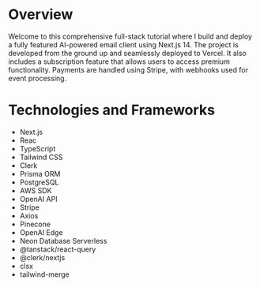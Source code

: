 # Overview

Welcome to this comprehensive full-stack tutorial where I build and deploy a fully featured AI-powered email client using Next.js 14. The project is developed from the ground up and seamlessly deployed to Vercel. It also includes a subscription feature that allows users to access premium functionality. Payments are handled using Stripe, with webhooks used for event processing.

# Technologies and Frameworks

- Next.js
- Reac
- TypeScript
- Tailwind CSS
- Clerk
- Prisma ORM
- PostgreSQL
- AWS SDK
- OpenAI API
- Stripe
- Axios
- Pinecone
- OpenAI Edge
- Neon Database Serverless
- @tanstack/react-query
- @clerk/nextjs
- clsx
- tailwind-merge
